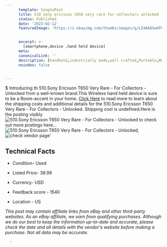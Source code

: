 ```yaml
---
      template: SinglePost
      title: 510 sony ericsson t650 very rare for collectors unlocked
      status: Published
      date: '2023-02-12'
      featuredImage: 'https://i.ebayimg.com/thumbs/images/g/LZ4AAOSw6PFj56zU/s-l225.jpg'
       

      excerpt: >-
        [smartphone,device ,hand held device]
      meta:
      canonicalLink: ''
      description: [handheld,industrially made,well crafted,Portable,Mobile,Compact,Convenient,Lightweight,Maneuverable,Man-portable,Miniature,Carriable,Hand-held,Light,Holdable,Transportable,Mobile device,Pocket-sized,On-the-go,Wireless,Cordless,Compact size,Convenient size, smartphone,device ,hand held device]
      noindex: false
      

---
```

$
      Introducing th 510.Sony Ericsson T650 Very Rare - For Collectors - Unlocked from a well-known brand.This Wireless hand held device is sure to be a Room-accent in your home. [Click Here](https://www.ebay.com/itm/165934048995?hash=item26a270a6e3%3Ag%3ALZ4AAOSw6PFj56zU&mkevt=1&mkcid=1&mkrid=711-53200-19255-0&campid=%253CePNCampaignId%253E&customid=%253CreferenceId%253E&toolid=10049) to read more to learn about the shipping costs and additional details for the 510.Sony Ericsson T650 Very Rare - For Collectors - Unlocked. Shipping cost is undefined.Here is the posting visibly ![510.Sony Ericsson T650 Very Rare - For Collectors - Unlocked](https://i.ebayimg.com/thumbs/images/g/LZ4AAOSw6PFj56zU/s-l225.jpg) to check out more postings here... ![510.Sony Ericsson T650 Very Rare - For Collectors - Unlocked](https://i.ebayimg.com/images/g/LZ4AAOSw6PFj56zU/s-l1600.jpg), ![check vendor page](https://origin-galleryplus.ebayimg.com/ws/web/165934048995_2_0_1/225x225.jpg,https://origin-galleryplus.ebayimg.com/ws/web/165934048995_3_0_1/225x225.jpg,https://origin-galleryplus.ebayimg.com/ws/web/165934048995_4_0_1/225x225.jpg,https://origin-galleryplus.ebayimg.com/ws/web/165934048995_5_0_1/225x225.jpg,https://origin-galleryplus.ebayimg.com/ws/web/165934048995_6_0_1/225x225.jpg,https://origin-galleryplus.ebayimg.com/ws/web/165934048995_7_0_1/225x225.jpg)'

      

 ## Technical Facts 



     
      

 - Condition- Used 


      

 - Listed Price- 39.99 


      

 - Currency- USD 


      

 - Feedback score - 1540 


      

 - Location - US 


      
      

 *_This post may contain affiliate links from eBay and other third-party websites. As an eBay affiliate, we earn from qualifying purchases. Although we do our best to keep the information up-to-date and accurate, please check the date and all details with the vendor's website before making a purchase. Not all data may be accurate._*




      -
